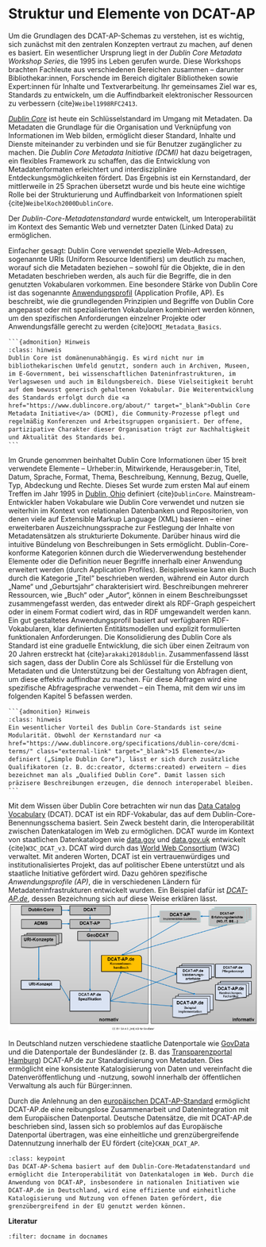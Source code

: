 # Struktur und Elemente von DCAT-AP
Um die Grundlagen des DCAT-AP-Schemas zu verstehen, ist es wichtig, sich zunächst mit den zentralen Konzepten vertraut zu machen, auf denen es basiert. Ein wesentlicher Ursprung liegt in der *Dublin Core Metadata Workshop Series*, die 1995 ins Leben gerufen wurde. Diese Workshops brachten Fachleute aus verschiedenen Bereichen zusammen – darunter Bibliothekar:innen, Forschende im Bereich digitaler Bibliotheken sowie Expert:innen für Inhalte und Textverarbeitung. Ihr gemeinsames Ziel war es, Standards zu entwickeln, um die Auffindbarkeit elektronischer Ressourcen zu verbessern {cite}`Weibel1998RFC2413`.

<a href="https://www.dublincore.org/specifications/dublin-core/" class="external-link" target="_blank">*Dublin Core*</a> ist heute ein Schlüsselstandard im Umgang mit Metadaten. Da Metadaten die Grundlage für die Organisation und Verknüpfung von Informationen im Web bilden, ermöglicht dieser Standard, Inhalte und Dienste miteinander zu verbinden und sie für Benutzer zugänglicher zu machen. Die *Dublin Core Metadata Initiative (DCMI)* hat dazu beigetragen, ein flexibles Framework zu schaffen, das die Entwicklung von Metadatenformaten erleichtert und interdisziplinäre Entdeckungsmöglichkeiten fördert. Das Ergebnis ist ein Kernstandard, der mittlerweile in 25 Sprachen übersetzt wurde und bis heute eine wichtige Rolle bei der Strukturierung und Auffindbarkeit von Informationen spielt {cite}`WeibelKoch2000DublinCore`.

Der *Dublin-Core-Metadatenstandard* wurde entwickelt, um Interoperabilität im Kontext des Semantic Web und vernetzter Daten (Linked Data) zu ermöglichen. 

Einfacher gesagt: Dublin Core verwendet spezielle Web-Adressen, sogenannte URIs (Uniform Resource Identifiers) um deutlich zu machen, worauf sich die Metadaten beziehen  – sowohl für die Objekte, die in den Metadaten beschrieben werden, als auch für die Begriffe, die in den genutzten Vokabularen vorkommen. Eine besondere Stärke von Dublin Core ist das sogenannte <a href="https://www.dublincore.org/resources/glossary/application_profile/" class="external-link" target="_blank">Anwendungsprofil</a> (Application Profile, AP). Es beschreibt, wie die grundlegenden Prinzipien und Begriffe von Dublin Core angepasst oder mit spezialisierten Vokabularen kombiniert werden können, um den spezifischen Anforderungen einzelner Projekte oder Anwendungsfälle gerecht zu werden {cite}`DCMI_Metadata_Basics`.

````{margin}
```{admonition} Hinweis
:class: hinweis
Dublin Core ist domänenunabhängig. Es wird nicht nur im bibliothekarischen Umfeld genutzt, sondern auch in Archiven, Museen, im E-Government, bei wissenschaftlichen Dateninfrastrukturen, im Verlagswesen und auch im Bildungsbereich. Diese Vielseitigkeit beruht auf dem bewusst generisch gehaltenen Vokabular. Die Weiterentwicklung des Standards erfolgt durch die <a href="https://www.dublincore.org/about/" target="_blank">Dublin Core Metadata Initiative</a> (DCMI), die Community-Prozesse pflegt und regelmäßig Konferenzen und Arbeitsgruppen organisiert. Der offene, partizipative Charakter dieser Organisation trägt zur Nachhaltigkeit und Aktualität des Standards bei.
```
````

Im Grunde genommen beinhaltet Dublin Core Informationen über 15 breit verwendete Elemente – Urheber:in, Mitwirkende, Herausgeber:in, Titel, Datum, Sprache, Format, Thema, Beschreibung, Kennung, Bezug, Quelle, Typ, Abdeckung und Rechte. Dieses Set wurde zum ersten Mal auf einem Treffen im Jahr 1995 in <a href="https://de.wikipedia.org/wiki/Dublin_(Ohio)" class="external-link" target="_blank">Dublin, Ohio</a> definiert {cite}`DublinCore`. Mainstream-Entwickler haben Vokabulare wie Dublin Core verwendet und nutzen sie weiterhin im Kontext von relationalen Datenbanken und Repositorien, von denen viele auf Extensible Markup Language (XML) basieren – einer erweiterbaren Auszeichnungssprache zur Festlegung der Inhalte von Metadatensätzen als strukturierte Dokumente. Darüber hinaus wird die intuitive Bündelung von Beschreibungen in Sets ermöglicht. Dublin-Core-konforme Kategorien können durch die Wiederverwendung bestehender Elemente oder die Definition neuer Begriffe innerhalb einer Anwendung erweitert werden (durch Application Profiles). Beispielsweise kann ein Buch durch die Kategorie „Titel“ beschrieben werden, während ein Autor durch „Name“ und „Geburtsjahr“ charakterisiert wird. Beschreibungen mehrerer Ressourcen, wie „Buch“ oder „Autor“, können in einem Beschreibungsset zusammengefasst werden, das entweder direkt als RDF-Graph gespeichert oder in einem Format codiert wird, das in RDF umgewandelt werden kann.  Ein gut gestaltetes Anwendungsprofil basiert auf verfügbaren RDF-Vokabularen, klar definierten Entitätsmodellen und explizit formulierten funktionalen Anforderungen. Die Konsolidierung des Dublin Core als Standard ist eine graduelle Entwicklung, die sich über einen Zeitraum von 20 Jahren erstreckt hat {cite}`arakaki2018dublin`. Zusammenfassend lässt sich sagen, dass der Dublin Core als Schlüssel für die Erstellung von Metadaten und die Unterstützung bei der Gestaltung von Abfragen dient, um diese effektiv auffindbar zu machen. Für diese Abfragen wird eine spezifische Abfragesprache verwendet – ein Thema, mit dem wir uns im folgenden Kapitel 5 befassen werden.

````{margin}
```{admonition} Hinweis
:class: hinweis
Ein wesentlicher Vorteil des Dublin Core-Standards ist seine Modularität. Obwohl der Kernstandard nur <a href="https://www.dublincore.org/specifications/dublin-core/dcmi-terms/" class="external-link" target="_blank">15 Elemente</a> definiert („Simple Dublin Core“), lässt er sich durch zusätzliche Qualifikatoren (z. B. dc:creator, dcterms:created) erweitern – dies bezeichnet man als „Qualified Dublin Core“. Damit lassen sich präzisere Beschreibungen erzeugen, die dennoch interoperabel bleiben.
```
````

Mit dem Wissen über Dublin Core betrachten wir nun das <a href="https://www.w3.org/TR/vocab-dcat-3/" class="external-link" target="_blank">Data Catalog Vocabulary</a> (DCAT). DCAT ist ein RDF-Vokabular, das auf dem Dublin-Core-Benennungsschema basiert. Sein Zweck besteht darin, die Interoperabilität zwischen Datenkatalogen im Web zu ermöglichen. DCAT wurde im Kontext von staatlichen Datenkatalogen wie <a href="https://data.gov/" class="external-link" target="_blank">data.gov</a> und <a href="https://www.data.gov.uk/" class="external-link" target="_blank">data.gov.uk</a> entwickelt {cite}`W3C_DCAT_v3`. DCAT wird durch das <a href="https://www.w3.org/" class="external-link" target="_blank">World Web Consortium</a> (W3C) verwaltet. Mit anderen Worten, DCAT ist ein vertrauenwürdiges und institutionalisiertes Projekt, das auf politischer Ebene unterstützt und als staatliche Initiative gefördert wird. Dazu gehören spezifische *Anwendungsprofile (AP)*, die in verschiedenen Ländern für Metadateninfrastrukturen entwickelt wurden. Ein Beispiel dafür ist <a href="https://www.dcat-ap.de/" class="external-link" target="_blank">*DCAT-AP.de*</a>, dessen Bezeichnung sich auf diese Weise erklären lässt.
![Konventionenhandbuch als normatives Regelungsdokument](../assets/konventionenhandbuch-normatives-regelungsdokument.png)

In Deutschland nutzen verschiedene staatliche Datenportale wie <a href="https://www.govdata.de/" class="external-link" target="_blank">GovData</a> und die Datenportale der Bundesländer (z. B. das <a href="https://transparenz.hamburg.de/" class="external-link" target="_blank">Transparenzportal Hamburg</a>) DCAT-AP.de zur Standardisierung von Metadaten. Dies ermöglicht eine konsistente Katalogisierung von Daten und vereinfacht die Datenveröffentlichung und -nutzung, sowohl innerhalb der öffentlichen Verwaltung als auch für Bürger:innen.

Durch die Anlehnung an den <a href="https://op.europa.eu/de/web/eu-vocabularies/dcat-ap" class="external-link" target="_blank">europäischen DCAT-AP-Standard</a> ermöglicht DCAT-AP.de eine reibungslose Zusammenarbeit und Datenintegration mit dem Europäischen Datenportal. Deutsche Datensätze, die mit DCAT-AP.de beschrieben sind, lassen sich so problemlos auf das Europäische Datenportal übertragen, was eine einheitliche und grenzübergreifende Datennutzung innerhalb der EU fördert {cite}`CKAN_DCAT_AP`.

```{admonition} Was  Sie mitnehmen sollten
:class: keypoint 
Das DCAT-AP-Schema basiert auf dem Dublin-Core-Metadatenstandard und ermöglicht die Interoperabilität von Datenkatalogen im Web. Durch die Anwendung von DCAT-AP, insbesondere in nationalen Initiativen wie DCAT-AP.de in Deutschland, wird eine effiziente und einheitliche Katalogisierung und Nutzung von offenen Daten gefördert, die grenzübergreifend in der EU genutzt werden können.
```

**Literatur**

```{bibliography}
:filter: docname in docnames
```

